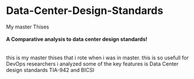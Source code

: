 # Data-Center-Design-Standards
My master Thises <br><br>
<strong> A Comparative analysis to data center design standards! </strong> <br><br><br>
this is my master thises that i rote when i was in master. 
this is so usefull for DevOps researchers i analyzed some of the key features is Data Center design standards TIA-942 and BICSI 
